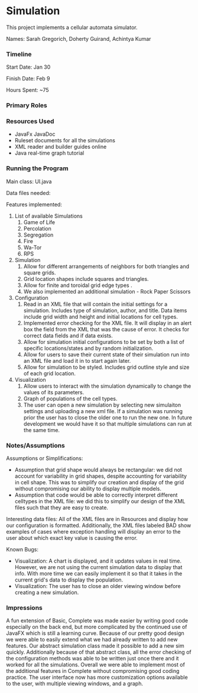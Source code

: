 Simulation
====

This project implements a cellular automata simulator.

Names: Sarah Gregorich, Doherty Guirand, Achintya Kumar

### Timeline

Start Date: Jan 30

Finish Date: Feb 9

Hours Spent: ~75

### Primary Roles


### Resources Used
- JavaFx JavaDoc
- Ruleset documents for all the simulations
- XML reader and builder guides online
- Java real-time graph tutorial

### Running the Program

Main class: UI.java

Data files needed: 

Features implemented:
1.  List of available Simulations
    1. Game of Life
    2. Percolation
    3. Segregation
    4. Fire
    5. Wa-Tor
    6. RPS
3. Simulation
    1. Allow for different arrangements of neighbors for both triangles and square grids.
    2. Grid location shapes include squares and triangles. 
    3. Allow for finite and toroidal grid edge types .
    4. We also implemented an additional simulation - Rock Paper Scissors
4. Configuration
    1. Read in an XML file that will contain the initial settings for a simulation.
    Includes type of simulation, author, and title. Data items include grid width
    and height and initial locations for cell types. 
    2. Implemented error checking for the XML file. It will display in an alert
    box the field from the XML that was the cause of error. It checks for correct
    data fields and if data exists. 
    3. Allow for simulation initial configurations to be set by both a list
    of specific locations/states and by random initialization.
    4. Allow for users to save their current state of their simulation run into
    an XML file and load it in to start again later. 
    5. Allow for simulation to be styled. Includes grid outline style and size
    of each grid location.
5. Visualization
    1. Allow users to interact with the simulation dynamically to change the values of its parameters.
    2. Graph of populations of the cell types.
    3. The user can open a new simulation by selecting new simulaiton settings and uploading a new xml file. If a simulation was running prior
    the user has to close the older one to run the new one. In future development we would have it so that multiple simulations can run at the same time.
  

### Notes/Assumptions

Assumptions or Simplifications: 
- Assumption that grid shape would always be rectangular: we did not account for variability in grid shapes, despite accounting for variability in cell shape.
This was to simplify our creation and display of the grid without compromising our ability to display multiple models.
- Assumption that code would be able to correctly interpret different celltypes in the XML file: we did this to simplify our design of the XML files such that they are easy to create.

Interesting data files: All of the XML files are in Resources and display how
our configuration is formatted. Additionally, the XML files labeled BAD show
examples of cases where exception handling will display an error to the user
about which exact key value is causing the error.

Known Bugs: 
- Visualization: A chart is displayed, and it updates values in real time. However, we are not using the
current simulation data to display that info. With more time we can easily implement
it so that it takes in the current grid's data to display the population.
- Visualization: The user has to close an older viewing window before creating a new simulation. 

### Impressions
A fun extension of Basic, Complete was made easier by writing good code especially on the back end, but more complicated by the continued use of JavaFX which is still a learning curve.
Because of our pretty good design we were able to easily extend what we had already
written to add new features. Our abstract simulation class made it possible to add a new sim quickly.
Additionally because of that abstract class, all the error checking of the configuration
methods was able to be written just once there and it worked for all the simulations.
Overall we were able to implement most of the additional features in Complete without compromising good coding practice. 
The user interface now has more customization options available to the user, with multiple viewing windows, and a graph. 